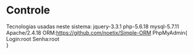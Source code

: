 # Controle
Tecnologias usadas neste sistema:
jquery-3.3.1
php-5.6.18
mysql-5.7.11
Apache/2.4.18
ORM:https://github.com/noetix/Simple-ORM
PhpMyAdmin{
Login:root
Senha:root	
}

